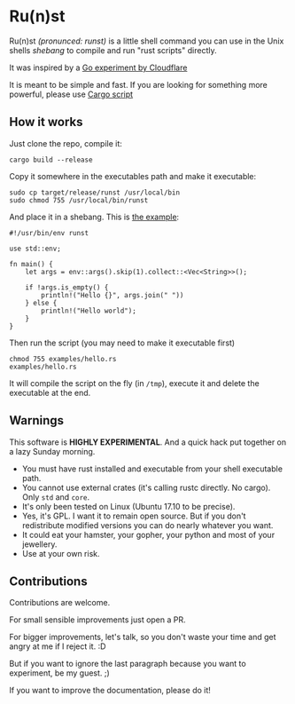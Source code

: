 # Ru(n)st

Ru(n)st *(pronunced: runst)* is a little shell command you can use in the Unix shells *shebang* to compile and
run "rust scripts" directly.

It was inspired by a [Go experiment by Cloudflare](https://blog.cloudflare.com/using-go-as-a-scripting-language-in-linux/)

It is meant to be simple and fast. If you are looking for something more powerful, please use
[Cargo script](https://github.com/DanielKeep/cargo-script)


## How it works

Just clone the repo, compile it:

```
cargo build --release
```

Copy it somewhere in the executables path and make it executable:

```
sudo cp target/release/runst /usr/local/bin
sudo chmod 755 /usr/local/bin/runst
```

And place it in a shebang. This is [the example](examples/hello.rs):

```
#!/usr/bin/env runst

use std::env;

fn main() {
    let args = env::args().skip(1).collect::<Vec<String>>();

    if !args.is_empty() {
        println!("Hello {}", args.join(" "))
    } else {
        println!("Hello world");
    }
}
``` 

Then run the script (you may need to make it executable first)

```
chmod 755 examples/hello.rs
examples/hello.rs
```

It will compile the script on the fly (in `/tmp`), execute it and delete the executable at the end.


## Warnings

This software is **HIGHLY EXPERIMENTAL**. And a quick hack put together on a lazy Sunday morning.

- You must have rust installed and executable from your shell executable path.
- You cannot use external crates (it's calling rustc directly. No cargo). Only `std` and `core`.
- It's only been tested on Linux (Ubuntu 17.10 to be precise).
- Yes, it's GPL. I want it to remain open source. But if you don't redistribute modified versions you can do nearly whatever you want.
- It could eat your hamster, your gopher, your python and most of your jewellery.
- Use at your own risk.


## Contributions

Contributions are welcome.

For small sensible improvements just open a PR. 

For bigger improvements, let's talk, so you don't waste your time and get angry at me if I reject it. :D

But if you want to ignore the last paragraph because you want to experiment, be my guest. ;)

If you want to improve the documentation, please do it!
